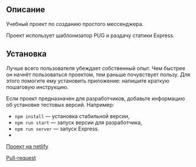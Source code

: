 
## Описание

Учебный проект по созданию простого мессенджера.

Проект использует шаблонизатор PUG и раздачу статики Express.

## Установка

Лучше всего пользователя убеждает собственный опыт. Чем быстрее он начнёт пользоваться проектом, тем раньше почувствует пользу. Для этого помогите ему установить приложение: напишите краткую пошаговую инструкцию.

Если проект предназначен для разработчиков, добавьте информацию об установке тестовых версий. Например:

- `npm install` — установка стабильной версии,
- `npm run start` — запуск версии для разработчика,
- `npm run server` — запуск Express.
- 
[Проект на netlify](https://epic-archimedes-a4c2f2.netlify.app)

[Pull-request](https://github.com/mikhailbys/middle.messenger.praktikum.yandex/pull/3)

